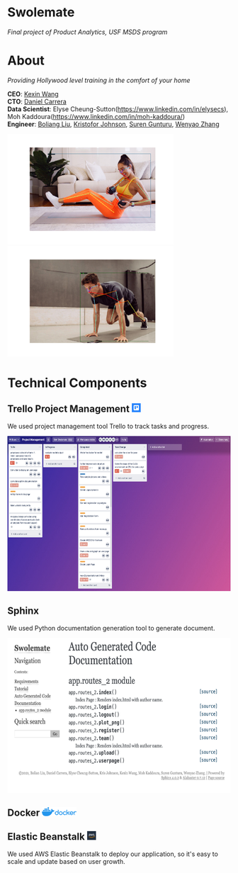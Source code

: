 # Swolemate
*Final project of Product Analytics, USF MSDS program*


# About

*Providing Hollywood level training in the comfort of your home*

**CEO**: [Kexin Wang](https://www.linkedin.com/in/sheena-kexin-wang-3a51b7170/) <br>
**CTO**: [Daniel Carrera](https://www.linkedin.com/in/daniel-carrera/) <br>
**Data Scientist**:  Elyse Cheung-Sutton(https://www.linkedin.com/in/elysecs), Moh Kaddoura(https://www.linkedin.com/in/moh-kaddoura/) <br>
**Engineer**: [Boliang Liu](https://www.linkedin.com/in/boliang-liu/), [Kristofor Johnson](https://www.linkedin.com/in/kr-johnson/),
              [Suren Gunturu](https://www.linkedin.com/in/suren-gunturu/), [Wenyao Zhang](https://www.linkedin.com/in/wenyao-zhang/) <br>

<img src = './readme/new_image_girl.png' height = 250>   <img src = './readme/new_image_boy.png' height = 250>


# Technical Components


## Trello Project Management <img src = './readme/trello2.jpeg' height = 20>

We used project management tool Trello to track tasks and progress.

<img src = './readme/trello.png' height = 350>

## Sphinx

We used Python documentation generation tool to generate document.

<img src = './readme/sphinx.png' height = 350>

## Docker   <img src = './readme/docker.png' height = 20>


## Elastic Beanstalk   <img src = './readme/aws.jpeg' height = 20>

We used AWS Elastic Beanstalk to deploy our application, so it's easy to scale and update based on user growth.
